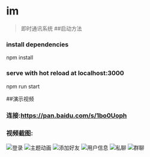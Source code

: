 # im

> 即时通讯系统
##启动方法
### install dependencies
npm install
### serve with hot reload at localhost:3000
npm run start

##演示视频
### 连接:https://pan.baidu.com/s/1bo0Uoph
### 视频截图:
![登录](https://github.com/qtFo15e/im/blob/master/demo/登录.png)
![主题动画](https://github.com/qtFo15e/im/blob/master/demo/主题动画.png)
![添加好友](https://github.com/qtFo15e/im/blob/master/demo/添加好友.png)
![用户信息](https://github.com/qtFo15e/im/blob/master/demo/用户信息.png)
![私聊](https://github.com/qtFo15e/im/blob/master/demo/私聊.png)
![群聊](https://github.com/qtFo15e/im/blob/master/demo/群聊.png)
